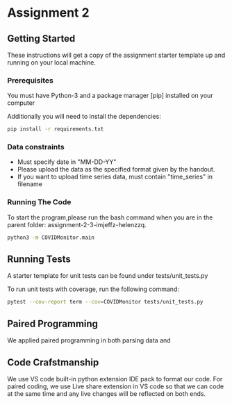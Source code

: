 # Assignment 2 

## Getting Started

These instructions will get a copy of the assignment starter template up and running on your local machine.

### Prerequisites

You must have Python-3 and a package manager [pip] installed on your computer

Additionally you will need to install the dependencies:

```bash
pip install -r requirements.txt
```

### Data constraints
- Must specify date in "MM-DD-YY"
- Please upload the data as the specified format given by the handout.
- If you want to upload time series data, must contain "time_series" in filename

### Running The Code
To start the program,please run the bash command when you are in the parent folder: assignment-2-3-imjeffz-helenzzq.
```bash
python3 -m COVIDMonitor.main
```

## Running Tests

A starter template for unit tests can be found under tests/unit_tests.py

To run unit tests with coverage, run the following command:

```bash
pytest --cov-report term --cov=COVIDMonitor tests/unit_tests.py
```


## Paired Programming 
We applied paired programming in both parsing data and 
## Code Crafstmanship

We use VS code built-in python extension IDE pack to format our code.
For paired coding, we use Live share extension in VS code so that we can code at the same time and any live changes will be reflected on both ends.
